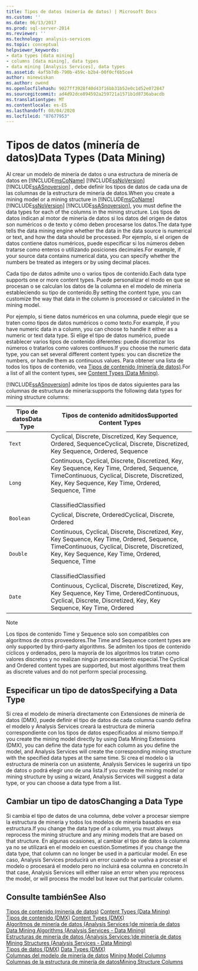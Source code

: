 ```yaml
---
title: Tipos de datos (minería de datos) | Microsoft Docs
ms.custom: ''
ms.date: 06/13/2017
ms.prod: sql-server-2014
ms.reviewer: ''
ms.technology: analysis-services
ms.topic: conceptual
helpviewer_keywords:
- data types [data mining]
- columns [data mining], data types
- data mining [Analysis Services], data types
ms.assetid: 4af5b7db-790b-459c-b2b4-00f0cf6b5ce4
author: minewiskan
ms.author: owend
ms.openlocfilehash: 9027ff3928f40d43f16bb31b52e0c1d52e072847
ms.sourcegitcommit: ad4d92dce894592a259721a1571b1d8736abacdb
ms.translationtype: MT
ms.contentlocale: es-ES
ms.lasthandoff: 08/04/2020
ms.locfileid: "87677953"
---
```

# <a name="data-types-data-mining"></a><span data-ttu-id="25fa9-102">Tipos de datos (minería de datos)</span><span class="sxs-lookup"><span data-stu-id="25fa9-102">Data Types (Data Mining)</span></span>
  <span data-ttu-id="25fa9-103">Al crear un modelo de minería de datos o una estructura de minería de datos en [!INCLUDE[msCoName](../../includes/msconame-md.md)] [!INCLUDE[ssNoVersion](../../includes/ssnoversion-md.md)] [!INCLUDE[ssASnoversion](../../includes/ssasnoversion-md.md)] , debe definir los tipos de datos de cada una de las columnas de la estructura de minería de datos.</span><span class="sxs-lookup"><span data-stu-id="25fa9-103">When you create a mining model or a mining structure in [!INCLUDE[msCoName](../../includes/msconame-md.md)] [!INCLUDE[ssNoVersion](../../includes/ssnoversion-md.md)] [!INCLUDE[ssASnoversion](../../includes/ssasnoversion-md.md)], you must define the data types for each of the columns in the mining structure.</span></span> <span data-ttu-id="25fa9-104">Los tipos de datos indican al motor de minería de datos si los datos del origen de datos son numéricos o de texto y cómo deben procesarse los datos.</span><span class="sxs-lookup"><span data-stu-id="25fa9-104">The data type tells the data mining engine whether the data in the data source is numerical or text, and how the data should be processed.</span></span> <span data-ttu-id="25fa9-105">Por ejemplo, si el origen de datos contiene datos numéricos, puede especificar si los números deben tratarse como enteros o utilizando posiciones decimales.</span><span class="sxs-lookup"><span data-stu-id="25fa9-105">For example, if your source data contains numerical data, you can specify whether the numbers be treated as integers or by using decimal places.</span></span>  
  
 <span data-ttu-id="25fa9-106">Cada tipo de datos admite uno o varios tipos de contenido.</span><span class="sxs-lookup"><span data-stu-id="25fa9-106">Each data type supports one or more content types.</span></span> <span data-ttu-id="25fa9-107">Puede personalizar el modo en que se procesan o se calculan los datos de la columna en el modelo de minería estableciendo su tipo de contenido.</span><span class="sxs-lookup"><span data-stu-id="25fa9-107">By setting the content type, you can customize the way that data in the column is processed or calculated in the mining model.</span></span>  
  
 <span data-ttu-id="25fa9-108">Por ejemplo, si tiene datos numéricos en una columna, puede elegir que se traten como tipos de datos numéricos o como texto.</span><span class="sxs-lookup"><span data-stu-id="25fa9-108">For example, if you have numeric data in a column, you can choose to handle it either as a numeric or text data type.</span></span> <span data-ttu-id="25fa9-109">Si elige el tipo de datos numérico, puede establecer varios tipos de contenido diferentes: puede discretizar los números o tratarlos como valores continuos.</span><span class="sxs-lookup"><span data-stu-id="25fa9-109">If you choose the numeric data type, you can set several different content types: you can discretize the numbers, or handle them as continuous values.</span></span> <span data-ttu-id="25fa9-110">Para obtener una lista de todos los tipos de contenido, vea [Tipos de contenido &#40;minería de datos&#41;](content-types-data-mining.md).</span><span class="sxs-lookup"><span data-stu-id="25fa9-110">For a list of all the content types, see [Content Types &#40;Data Mining&#41;](content-types-data-mining.md).</span></span>  
  
 [!INCLUDE[ssASnoversion](../../includes/ssasnoversion-md.md)] <span data-ttu-id="25fa9-111">admite los tipos de datos siguientes para las columnas de estructura de minería:</span><span class="sxs-lookup"><span data-stu-id="25fa9-111">supports the following data types for mining structure columns:</span></span>  
  
|<span data-ttu-id="25fa9-112">Tipo de datos</span><span class="sxs-lookup"><span data-stu-id="25fa9-112">Data Type</span></span>|<span data-ttu-id="25fa9-113">Tipos de contenido admitidos</span><span class="sxs-lookup"><span data-stu-id="25fa9-113">Supported Content Types</span></span>|  
|---------------|-----------------------------|  
|`Text`|<span data-ttu-id="25fa9-114">Cyclical, Discrete, Discretized, Key Sequence, Ordered, Sequence</span><span class="sxs-lookup"><span data-stu-id="25fa9-114">Cyclical, Discrete, Discretized, Key Sequence, Ordered, Sequence</span></span>|  
|`Long`|<span data-ttu-id="25fa9-115">Continuous, Cyclical, Discrete, Discretized, Key, Key Sequence, Key Time, Ordered, Sequence, Time</span><span class="sxs-lookup"><span data-stu-id="25fa9-115">Continuous, Cyclical, Discrete, Discretized, Key, Key Sequence, Key Time, Ordered, Sequence, Time</span></span><br /><br /> <span data-ttu-id="25fa9-116">Classified</span><span class="sxs-lookup"><span data-stu-id="25fa9-116">Classified</span></span>|  
|`Boolean`|<span data-ttu-id="25fa9-117">Cyclical, Discrete, Ordered</span><span class="sxs-lookup"><span data-stu-id="25fa9-117">Cyclical, Discrete, Ordered</span></span>|  
|`Double`|<span data-ttu-id="25fa9-118">Continuous, Cyclical, Discrete, Discretized, Key, Key Sequence, Key Time, Ordered, Sequence, Time</span><span class="sxs-lookup"><span data-stu-id="25fa9-118">Continuous, Cyclical, Discrete, Discretized, Key, Key Sequence, Key Time, Ordered, Sequence, Time</span></span><br /><br /> <span data-ttu-id="25fa9-119">Classified</span><span class="sxs-lookup"><span data-stu-id="25fa9-119">Classified</span></span>|  
|`Date`|<span data-ttu-id="25fa9-120">Continuous, Cyclical, Discrete, Discretized, Key, Key Sequence, Key Time, Ordered</span><span class="sxs-lookup"><span data-stu-id="25fa9-120">Continuous, Cyclical, Discrete, Discretized, Key, Key Sequence, Key Time, Ordered</span></span>|  
  
> [!NOTE]  
>  <span data-ttu-id="25fa9-121">Los tipos de contenido Time y Sequence solo son compatibles con algoritmos de otros proveedores.</span><span class="sxs-lookup"><span data-stu-id="25fa9-121">The Time and Sequence content types are only supported by third-party algorithms.</span></span> <span data-ttu-id="25fa9-122">Se admiten los tipos de contenido cíclicos y ordenados, pero la mayoría de los algoritmos los tratan como valores discretos y no realizan ningún procesamiento especial.</span><span class="sxs-lookup"><span data-stu-id="25fa9-122">The Cyclical and Ordered content types are supported, but most algorithms treat them as discrete values and do not perform special processing.</span></span>  
  
## <a name="specifying-a-data-type"></a><span data-ttu-id="25fa9-123">Especificar un tipo de datos</span><span class="sxs-lookup"><span data-stu-id="25fa9-123">Specifying a Data Type</span></span>  
 <span data-ttu-id="25fa9-124">Si crea el modelo de minería directamente con Extensiones de minería de datos (DMX), puede definir el tipo de datos de cada columna cuando defina el modelo y Analysis Services creará la estructura de minería correspondiente con los tipos de datos especificados al mismo tiempo.</span><span class="sxs-lookup"><span data-stu-id="25fa9-124">If you create the mining model directly by using Data Mining Extensions (DMX), you can define the data type for each column as you define the model, and Analysis Services will create the corresponding mining structure with the specified data types at the same time.</span></span> <span data-ttu-id="25fa9-125">Si crea el modelo o la estructura de minería con un asistente, Analysis Services le sugerirá un tipo de datos o podrá elegir uno de una lista.</span><span class="sxs-lookup"><span data-stu-id="25fa9-125">If you create the mining model or mining structure by using a wizard, Analysis Services will suggest a data type, or you can choose a data type from a list.</span></span>  
  
## <a name="changing-a-data-type"></a><span data-ttu-id="25fa9-126">Cambiar un tipo de datos</span><span class="sxs-lookup"><span data-stu-id="25fa9-126">Changing a Data Type</span></span>  
 <span data-ttu-id="25fa9-127">Si cambia el tipo de datos de una columna, debe volver a procesar siempre la estructura de minería y todos los modelos de minería basados en esa estructura.</span><span class="sxs-lookup"><span data-stu-id="25fa9-127">If you change the data type of a column, you must always reprocess the mining structure and any mining models that are based on that structure.</span></span> <span data-ttu-id="25fa9-128">En algunas ocasiones, al cambiar el tipo de datos la columna ya no se utilizará en el modelo en cuestión.</span><span class="sxs-lookup"><span data-stu-id="25fa9-128">Sometimes if you change the data type, that column can no longer be used in a particular model.</span></span> <span data-ttu-id="25fa9-129">En ese caso, Analysis Services producirá un error cuando se vuelva a procesar el modelo o procesará el modelo pero no incluirá esa columna en concreto.</span><span class="sxs-lookup"><span data-stu-id="25fa9-129">In that case, Analysis Services will either raise an error when you reprocess the model, or will process the model but leave out that particular column.</span></span>  
  
## <a name="see-also"></a><span data-ttu-id="25fa9-130">Consulte también</span><span class="sxs-lookup"><span data-stu-id="25fa9-130">See Also</span></span>  
 <span data-ttu-id="25fa9-131">[Tipos de contenido &#40;minería de datos&#41;](content-types-data-mining.md) </span><span class="sxs-lookup"><span data-stu-id="25fa9-131">[Content Types &#40;Data Mining&#41;](content-types-data-mining.md) </span></span>  
 <span data-ttu-id="25fa9-132">[Tipos de contenido &#40;DMX&#41;](/sql/dmx/content-types-dmx) </span><span class="sxs-lookup"><span data-stu-id="25fa9-132">[Content Types &#40;DMX&#41;](/sql/dmx/content-types-dmx) </span></span>  
 <span data-ttu-id="25fa9-133">[Algoritmos de minería de datos &#40;Analysis Services:&#41;de minería de datos](data-mining-algorithms-analysis-services-data-mining.md) </span><span class="sxs-lookup"><span data-stu-id="25fa9-133">[Data Mining Algorithms &#40;Analysis Services - Data Mining&#41;](data-mining-algorithms-analysis-services-data-mining.md) </span></span>  
 <span data-ttu-id="25fa9-134">[Estructuras de minería de datos &#40;Analysis Services:&#41;de minería de datos](mining-structures-analysis-services-data-mining.md) </span><span class="sxs-lookup"><span data-stu-id="25fa9-134">[Mining Structures &#40;Analysis Services - Data Mining&#41;](mining-structures-analysis-services-data-mining.md) </span></span>  
 <span data-ttu-id="25fa9-135">[Tipos de datos &#40;DMX&#41;](/sql/dmx/data-types-dmx) </span><span class="sxs-lookup"><span data-stu-id="25fa9-135">[Data Types &#40;DMX&#41;](/sql/dmx/data-types-dmx) </span></span>  
 <span data-ttu-id="25fa9-136">[Columnas del modelo de minería de datos](mining-model-columns.md) </span><span class="sxs-lookup"><span data-stu-id="25fa9-136">[Mining Model Columns](mining-model-columns.md) </span></span>  
 [<span data-ttu-id="25fa9-137">Columnas de la estructura de minería de datos</span><span class="sxs-lookup"><span data-stu-id="25fa9-137">Mining Structure Columns</span></span>](mining-structure-columns.md)  
  
  
